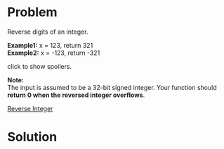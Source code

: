 
# Problem

Reverse digits of an integer.

**Example1:** x = 123, return 321  
**Example2:** x = -123, return -321 

click to show spoilers.

**Note:**  
The input is assumed to be a 32-bit signed integer. Your function should
**return 0 when the reversed integer overflows**.



[Reverse Integer](https://leetcode.com/problems/reverse-integer)

# Solution



